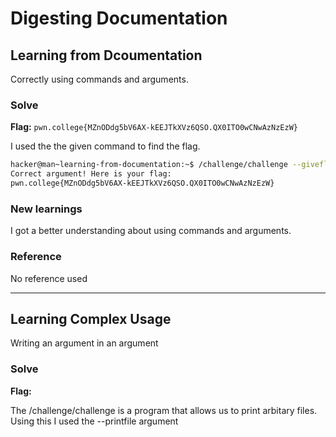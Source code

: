 # Digesting Documentation 

## Learning from Dcoumentation

Correctly using commands and arguments.

### Solve
**Flag:** `pwn.college{MZnODdg5bV6AX-kEEJTkXVz6QSO.QX0ITO0wCNwAzNzEzW}`

I used the the given command to find the flag.

```bash
hacker@man~learning-from-documentation:~$ /challenge/challenge --giveflag
Correct argument! Here is your flag:
pwn.college{MZnODdg5bV6AX-kEEJTkXVz6QSO.QX0ITO0wCNwAzNzEzW}
```

### New learnings

I got a better understanding about using commands and arguments.

### Reference 

No reference used
**********

## Learning Complex Usage

Writing an argument in an argument

### Solve
**Flag:**

The /challenge/challenge is a program that allows us to print arbitary files. Using this I used the --printfile argument 

